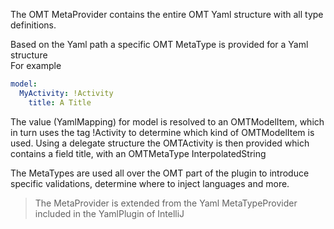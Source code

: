 The OMT MetaProvider contains the entire OMT Yaml structure with all type definitions.

Based on the Yaml path a specific OMT MetaType is provided for a Yaml structure  
For example
```yaml
model:
  MyActivity: !Activity
    title: A Title
```
The value (YamlMapping) for model is resolved to an OMTModelItem, which in turn uses the
tag !Activity to determine which kind of OMTModelItem is used. Using a delegate structure
the OMTActivity is then provided which contains a field title, with an OMTMetaType InterpolatedString

The MetaTypes are used all over the OMT part of the plugin to introduce specific validations, determine where to inject
languages and more.

> The MetaProvider is extended from the Yaml MetaTypeProvider included in the YamlPlugin of IntelliJ
